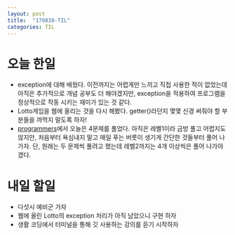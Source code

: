 ```yaml
---
layout: post
title:  "170830-TIL"
categories: TIL
---
```

오늘 한일
========
- exception에 대해 배웠다. 이전까지는 어렵게만 느끼고 직접 사용한 적이 없었는데 아직은 추가적으로 개념 공부도 더 해야겠지만, exception을 적용하여 프로그램을 정상적으로 작동 시키는 재미가 있는 것 같다.
- Lotto게임을 웹에 올리는 것을 다시 해봤다. getter()라던지 몇몇 신경 써줘야 할 부분들을 까먹지 말도록 하자!
- [programmers](https://programmers.co.kr/learn/challenges)에서 오늘은 4문제를 풀었다. 아직은 레벨1이라 금방 풀고 어렵지도 않지만, 처음부터 욕심내지 말고 매일 푸는 버릇이 생기게 간단한 것들부터 풀어 나가자. 단, 원래는 두 문제씩 풀려고 했는데 레벨2까지는 4개 이상씩은 풀어 나가야 겠다.

내일 할일
=======
- 다섯시 예비군 가자
- 웹에 올린 Lotto의 exception 처리가 아직 남았으니 구현 하자
- 생활 코딩에서 터미널을 통해 깃 사용하는 강의를 듣기 시작하자
